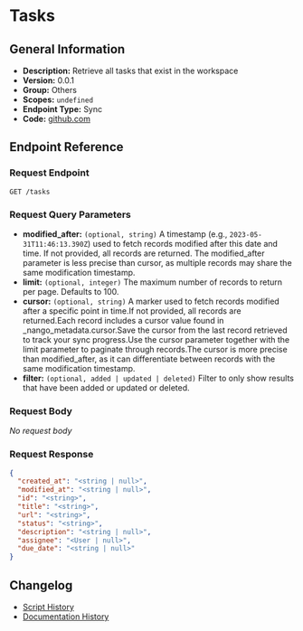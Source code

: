 # Tasks

## General Information

- **Description:** Retrieve all tasks that exist in the workspace
- **Version:** 0.0.1
- **Group:** Others
- **Scopes:** `undefined`
- **Endpoint Type:** Sync
- **Code:** [github.com](https://github.com/NangoHQ/integration-templates/tree/main/integrations/asana/syncs/tasks.ts)


## Endpoint Reference

### Request Endpoint

`GET /tasks`

### Request Query Parameters

- **modified_after:** `(optional, string)` A timestamp (e.g., `2023-05-31T11:46:13.390Z`) used to fetch records modified after this date and time. If not provided, all records are returned. The modified_after parameter is less precise than cursor, as multiple records may share the same modification timestamp.
- **limit:** `(optional, integer)` The maximum number of records to return per page. Defaults to 100.
- **cursor:** `(optional, string)` A marker used to fetch records modified after a specific point in time.If not provided, all records are returned.Each record includes a cursor value found in _nango_metadata.cursor.Save the cursor from the last record retrieved to track your sync progress.Use the cursor parameter together with the limit parameter to paginate through records.The cursor is more precise than modified_after, as it can differentiate between records with the same modification timestamp.
- **filter:** `(optional, added | updated | deleted)` Filter to only show results that have been added or updated or deleted.

### Request Body

_No request body_

### Request Response

```json
{
  "created_at": "<string | null>",
  "modified_at": "<string | null>",
  "id": "<string>",
  "title": "<string>",
  "url": "<string>",
  "status": "<string>",
  "description": "<string | null>",
  "assignee": "<User | null>",
  "due_date": "<string | null>"
}
```

## Changelog

- [Script History](https://github.com/NangoHQ/integration-templates/commits/main/integrations/asana/syncs/tasks.ts)
- [Documentation History](https://github.com/NangoHQ/integration-templates/commits/main/integrations/asana/syncs/tasks.md)

<!-- END  GENERATED CONTENT -->

